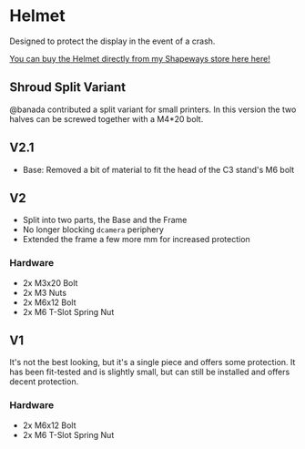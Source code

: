 # Helmet

Designed to protect the display in the event of a crash. 

[You can buy the Helmet directly from my Shapeways store here here!](https://www.shapeways.com/shops/openeyerobot)

## Shroud Split Variant

@banada contributed a split variant for small printers. In this version the two halves can be screwed together with a M4*20 bolt.

## V2.1

* Base: Removed a bit of material to fit the head of the C3 stand's M6 bolt

## V2

* Split into two parts, the Base and the Frame
* No longer blocking `dcamera` periphery
* Extended the frame a few more mm for increased protection

### Hardware

- 2x M3x20 Bolt
- 2x M3 Nuts
- 2x M6x12 Bolt
- 2x M6 T-Slot Spring Nut

## V1

It's not the best looking, but it's a single piece and offers some protection.
It has been fit-tested and is slightly small, but can still be installed and offers decent protection.

### Hardware

- 2x M6x12 Bolt
- 2x M6 T-Slot Spring Nut
